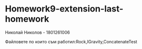 # Homework9-extension-last-homework
Николай Николов - 1801261006

Файловете по които съм работил:Rock,IGravity,ConcatenateTest
